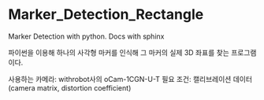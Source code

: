 # Marker_Detection_Rectangle
Marker Detection with python. Docs with sphinx

파이썬을 이용해 하나의 사각형 마커를 인식해 그 마커의 실제 3D 좌표를 찾는 프로그램이다.

사용하는 카메라: withrobot사의 oCam-1CGN-U-T
필요 조건: 캘리브레이션 데이터(camera matrix, distortion coefficient)
